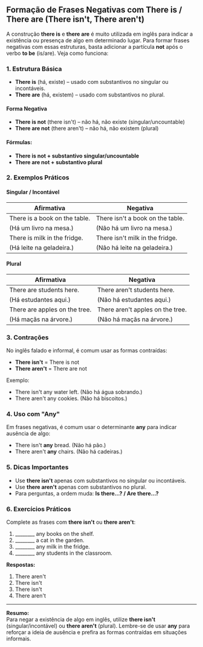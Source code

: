 
## Formação de Frases Negativas com **There is / There are** (There isn't, There aren't)

A construção **there is** e **there are** é muito utilizada em inglês para indicar a existência ou presença de algo em determinado lugar. Para formar frases negativas com essas estruturas, basta adicionar a partícula **not** após o verbo **to be** (is/are). Veja como funciona:

### 1. Estrutura Básica

- **There is** (há, existe) – usado com substantivos no singular ou incontáveis.
- **There are** (há, existem) – usado com substantivos no plural.

#### Forma Negativa

- **There is not** (there isn't) – não há, não existe (singular/uncountable)
- **There are not** (there aren't) – não há, não existem (plural)

#### Fórmulas:

- **There is not + substantivo singular/uncountable**
- **There are not + substantivo plural**

### 2. Exemplos Práticos

#### Singular / Incontável

| Afirmativa                | Negativa                      |
|---------------------------|-------------------------------|
| There is a book on the table. | There isn't a book on the table. |
| (Há um livro na mesa.)    | (Não há um livro na mesa.)    |
| There is milk in the fridge.  | There isn't milk in the fridge.  |
| (Há leite na geladeira.)  | (Não há leite na geladeira.)  |

#### Plural

| Afirmativa                | Negativa                      |
|---------------------------|-------------------------------|
| There are students here.  | There aren't students here.   |
| (Há estudantes aqui.)     | (Não há estudantes aqui.)     |
| There are apples on the tree. | There aren't apples on the tree. |
| (Há maçãs na árvore.)     | (Não há maçãs na árvore.)     |

### 3. Contrações

No inglês falado e informal, é comum usar as formas contraídas:

- **There isn't** = There is not
- **There aren't** = There are not

Exemplo:
- There isn't any water left. (Não há água sobrando.)
- There aren't any cookies. (Não há biscoitos.)

### 4. Uso com "Any"

Em frases negativas, é comum usar o determinante **any** para indicar ausência de algo:

- There isn't **any** bread. (Não há pão.)
- There aren't **any** chairs. (Não há cadeiras.)

### 5. Dicas Importantes

- Use **there isn't** apenas com substantivos no singular ou incontáveis.
- Use **there aren't** apenas com substantivos no plural.
- Para perguntas, a ordem muda: **Is there...? / Are there...?**

### 6. Exercícios Práticos

Complete as frases com **there isn't** ou **there aren't**:

1. ________ any books on the shelf.
2. ________ a cat in the garden.
3. ________ any milk in the fridge.
4. ________ any students in the classroom.

**Respostas:**
1. There aren't
2. There isn't
3. There isn't
4. There aren't

---

**Resumo:**  
Para negar a existência de algo em inglês, utilize **there isn't** (singular/incontável) ou **there aren't** (plural). Lembre-se de usar **any** para reforçar a ideia de ausência e prefira as formas contraídas em situações informais.

```
